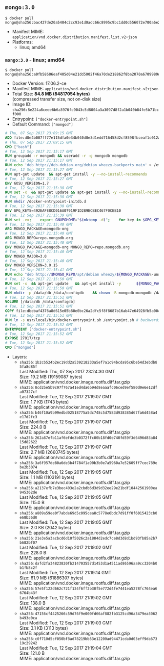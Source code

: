 ## `mongo:3.0`

```console
$ docker pull mongo@sha256:bac427de20a5404c2cc93e1d0adc66c8995c9bc1dd0d556072e700a6e2d2d065
```

-	Manifest MIME: `application/vnd.docker.distribution.manifest.list.v2+json`
-	Platforms:
	-	linux; amd64

### `mongo:3.0` - linux; amd64

```console
$ docker pull mongo@sha256:a0fb58606eaf405d04e21dd5002f46a70de218862f8ba2070a6709989d049ab6
```

-	Docker Version: 17.06.2-ce
-	Manifest MIME: `application/vnd.docker.distribution.manifest.v2+json`
-	Total Size: **84.8 MB (84817054 bytes)**  
	(compressed transfer size, not on-disk size)
-	Image ID: `sha256:8e224a8ceee6b6a3976fc9043c5d8004a3a3097d8f2a1b040b84fe5b71bcf000`
-	Entrypoint: `["docker-entrypoint.sh"]`
-	Default Command: `["mongod"]`

```dockerfile
# Thu, 07 Sep 2017 23:09:15 GMT
ADD file:d8e4b007ff77e115dfa0e34b040d0e3d1edd716458d2cf8598fbceaf1c012a5a in / 
# Thu, 07 Sep 2017 23:09:15 GMT
CMD ["bash"]
# Tue, 12 Sep 2017 21:15:17 GMT
RUN groupadd -r mongodb && useradd -r -g mongodb mongodb
# Tue, 12 Sep 2017 21:15:17 GMT
RUN echo 'deb http://deb.debian.org/debian wheezy-backports main' > /etc/apt/sources.list.d/backports.list
# Tue, 12 Sep 2017 21:15:27 GMT
RUN apt-get update 	&& apt-get install -y --no-install-recommends 		ca-certificates 		jq 		numactl 		procps 	&& rm -rf /var/lib/apt/lists/*
# Tue, 12 Sep 2017 21:15:27 GMT
ENV GOSU_VERSION=1.7
# Tue, 12 Sep 2017 21:15:38 GMT
RUN set -x 	&& apt-get update && apt-get install -y --no-install-recommends wget && rm -rf /var/lib/apt/lists/* 	&& wget -O /usr/local/bin/gosu "https://github.com/tianon/gosu/releases/download/$GOSU_VERSION/gosu-$(dpkg --print-architecture)" 	&& wget -O /usr/local/bin/gosu.asc "https://github.com/tianon/gosu/releases/download/$GOSU_VERSION/gosu-$(dpkg --print-architecture).asc" 	&& export GNUPGHOME="$(mktemp -d)" 	&& gpg --keyserver ha.pool.sks-keyservers.net --recv-keys B42F6819007F00F88E364FD4036A9C25BF357DD4 	&& gpg --batch --verify /usr/local/bin/gosu.asc /usr/local/bin/gosu 	&& rm -r "$GNUPGHOME" /usr/local/bin/gosu.asc 	&& chmod +x /usr/local/bin/gosu 	&& gosu nobody true 	&& apt-get purge -y --auto-remove wget
# Tue, 12 Sep 2017 21:15:38 GMT
RUN mkdir /docker-entrypoint-initdb.d
# Tue, 12 Sep 2017 21:15:38 GMT
ENV GPG_KEYS=492EAFE8CD016A07919F1D2B9ECBEC467F0CEB10
# Tue, 12 Sep 2017 21:15:39 GMT
RUN set -ex; 	export GNUPGHOME="$(mktemp -d)"; 	for key in $GPG_KEYS; do 		gpg --keyserver ha.pool.sks-keyservers.net --recv-keys "$key"; 	done; 	gpg --export $GPG_KEYS > /etc/apt/trusted.gpg.d/mongodb.gpg; 	rm -r "$GNUPGHOME"; 	apt-key list
# Tue, 12 Sep 2017 21:15:40 GMT
ARG MONGO_PACKAGE=mongodb-org
# Tue, 12 Sep 2017 21:15:40 GMT
ARG MONGO_REPO=repo.mongodb.org
# Tue, 12 Sep 2017 21:15:40 GMT
ENV MONGO_PACKAGE=mongodb-org MONGO_REPO=repo.mongodb.org
# Tue, 12 Sep 2017 21:15:40 GMT
ENV MONGO_MAJOR=3.0
# Tue, 12 Sep 2017 21:15:40 GMT
ENV MONGO_VERSION=3.0.15
# Tue, 12 Sep 2017 21:15:41 GMT
RUN echo "deb http://$MONGO_REPO/apt/debian wheezy/${MONGO_PACKAGE%-unstable}/$MONGO_MAJOR main" | tee "/etc/apt/sources.list.d/${MONGO_PACKAGE%-unstable}.list"
# Tue, 12 Sep 2017 21:15:50 GMT
RUN set -x 	&& apt-get update 	&& apt-get install -y 		${MONGO_PACKAGE}=$MONGO_VERSION 		${MONGO_PACKAGE}-server=$MONGO_VERSION 		${MONGO_PACKAGE}-shell=$MONGO_VERSION 		${MONGO_PACKAGE}-mongos=$MONGO_VERSION 		${MONGO_PACKAGE}-tools=$MONGO_VERSION 	&& rm -rf /var/lib/apt/lists/* 	&& rm -rf /var/lib/mongodb 	&& mv /etc/mongod.conf /etc/mongod.conf.orig
# Tue, 12 Sep 2017 21:15:50 GMT
RUN mkdir -p /data/db /data/configdb 	&& chown -R mongodb:mongodb /data/db /data/configdb
# Tue, 12 Sep 2017 21:15:51 GMT
VOLUME [/data/db /data/configdb]
# Tue, 12 Sep 2017 21:15:51 GMT
COPY file:dbebaf4376a8d615e05b80e0bc26a2dfc5f8f8687b16ab47e64928fb5a00498d in /usr/local/bin/ 
# Tue, 12 Sep 2017 21:15:51 GMT
RUN ln -s usr/local/bin/docker-entrypoint.sh /entrypoint.sh # backwards compat
# Tue, 12 Sep 2017 21:15:52 GMT
ENTRYPOINT ["docker-entrypoint.sh"]
# Tue, 12 Sep 2017 21:15:52 GMT
EXPOSE 27017/tcp
# Tue, 12 Sep 2017 21:15:52 GMT
CMD ["mongod"]
```

-	Layers:
	-	`sha256:1b2cb524b2ec19dd2a539218233a5ef7a1c94bcda95c6be54d3ebdb85fa8d85f`  
		Last Modified: Thu, 07 Sep 2017 23:24:30 GMT  
		Size: 19.2 MB (19159087 bytes)  
		MIME: application/vnd.docker.image.rootfs.diff.tar.gzip
	-	`sha256:8cd2be5b9c97f767a41ed4da6b94d8eaaafc06ced9ef580d9e6e12dfa07327cf`  
		Last Modified: Tue, 12 Sep 2017 21:19:07 GMT  
		Size: 1.7 KB (1743 bytes)  
		MIME: application/vnd.docker.image.rootfs.diff.tar.gzip
	-	`sha256:b46f10a9b99edbd02518775a5dc748c5d7583d938385d67fa6d458a4e17d2fc3`  
		Last Modified: Tue, 12 Sep 2017 21:19:07 GMT  
		Size: 224.0 B  
		MIME: application/vnd.docker.image.rootfs.diff.tar.gzip
	-	`sha256:262a87efb11af6efde3b0372ffc00b18fd0e740fd59f3d6496d83a8415d82622`  
		Last Modified: Tue, 12 Sep 2017 21:19:07 GMT  
		Size: 2.7 MB (2660745 bytes)  
		MIME: application/vnd.docker.image.rootfs.diff.tar.gzip
	-	`sha256:3a6f957de80a6de3b4f784f1a90b3b0e7a5960a7e52609ff7cec789ebe2b3074`  
		Last Modified: Tue, 12 Sep 2017 21:19:05 GMT  
		Size: 1.1 MB (1103191 bytes)  
		MIME: application/vnd.docker.image.rootfs.diff.tar.gzip
	-	`sha256:a2137efb7e3bec403e2a2cbdb6d3d9d32ee29e21bdf10442561900ea945362de`  
		Last Modified: Tue, 12 Sep 2017 21:19:05 GMT  
		Size: 115.0 B  
		MIME: application/vnd.docker.image.rootfs.diff.tar.gzip
	-	`sha256:a809a59ee0f7abde69d5c095cea8c5778e6bdc7d91ff0f6015423cb0e68b36d0`  
		Last Modified: Tue, 12 Sep 2017 21:19:05 GMT  
		Size: 2.0 KB (2042 bytes)  
		MIME: application/vnd.docker.image.rootfs.diff.tar.gzip
	-	`sha256:21e3e5a3acbcd6d10f5026c2a1884d2edc7ce8d3d8d1bd93fb85a2b7b682bf07`  
		Last Modified: Tue, 12 Sep 2017 21:19:02 GMT  
		Size: 228.0 B  
		MIME: application/vnd.docker.image.rootfs.diff.tar.gzip
	-	`sha256:dafd2fa34823820fb214703557d1453d1a4511ad86596aa9cc3204b0b1fb8c2f`  
		Last Modified: Tue, 12 Sep 2017 21:19:14 GMT  
		Size: 61.9 MB (61886307 bytes)  
		MIME: application/vnd.docker.image.rootfs.diff.tar.gzip
	-	`sha256:57e5f122d662c721f134f6ff2b30f5e772d4fe7441ea5278fc764ea66764b43f`  
		Last Modified: Tue, 12 Sep 2017 21:19:02 GMT  
		Size: 138.0 B  
		MIME: application/vnd.docker.image.rootfs.diff.tar.gzip
	-	`sha256:47156cf4425266c59d76f9e000fd66af882fb3125cd96a3479ea3062b493e0ca`  
		Last Modified: Tue, 12 Sep 2017 21:19:03 GMT  
		Size: 3.1 KB (3113 bytes)  
		MIME: application/vnd.docker.image.rootfs.diff.tar.gzip
	-	`sha256:c0f710d5cf050bf8ad78219bb53e12200ad94471cda0d03eff9da67319c29242`  
		Last Modified: Tue, 12 Sep 2017 21:19:04 GMT  
		Size: 121.0 B  
		MIME: application/vnd.docker.image.rootfs.diff.tar.gzip
